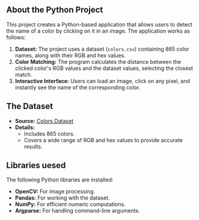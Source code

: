 
## **About the Python Project**

This project creates a Python-based application that allows users to detect the name of a color by clicking on it in an image. The application works as follows:

1. **Dataset:** The project uses a dataset (`colors.csv`) containing 865 color names, along with their RGB and hex values.
2. **Color Matching:** The program calculates the distance between the clicked color's RGB values and the dataset values, selecting the closest match.
3. **Interactive Interface:** Users can load an image, click on any pixel, and instantly see the name of the corresponding color.


## **The Dataset**

- **Source:** [Colors Dataset](https://github.com/codebrainz/color-names/blob/master/output/colors.csv)
- **Details:**
  - Includes 865 colors.
  - Covers a wide range of RGB and hex values to provide accurate results.


## **Libraries uesed**

The following Python libraries are installed:
- **OpenCV:** For image processing.
- **Pandas:** For working with the dataset.
- **NumPy:** For efficient numeric computations.
- **Argparse:** For handling command-line arguments.

